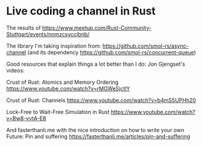 # Live coding a channel in Rust

The results of https://www.meetup.com/Rust-Community-Stuttgart/events/nnmzcsyccjbnb/

The library I'm taking inspiration from: https://github.com/smol-rs/async-channel (and its dependency https://github.com/smol-rs/concurrent-queue)

Good resources that explain things a lot better than I do:
Jon Gjengset's videos:

Crust of Rust: Atomics and Memory Ordering
https://www.youtube.com/watch?v=rMGWeSjctlY

Crust of Rust: Channels
https://www.youtube.com/watch?v=b4mS5UPHh20

Lock-Free to Wait-Free Simulation in Rust
https://www.youtube.com/watch?v=Bw8-vvtA-E8

And fasterthanli.me with the nice introduction on how to write your own Future:
Pin and suffering
https://fasterthanli.me/articles/pin-and-suffering
